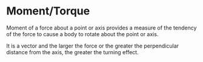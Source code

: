 # Moment/Torque

Moment of a force about a point or axis provides a measure of the tendency of the force to cause a body to rotate about the point or axis. 

It is a vector and the larger the force or the greater the perpendicular distance from the axis, the greater the turning effect.


